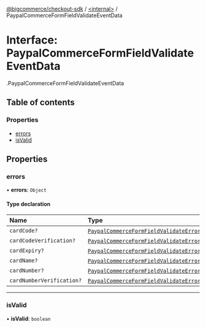[@bigcommerce/checkout-sdk](../README.md) / [<internal\>](../modules/internal_.md) / PaypalCommerceFormFieldValidateEventData

# Interface: PaypalCommerceFormFieldValidateEventData

[<internal>](../modules/internal_.md).PaypalCommerceFormFieldValidateEventData

## Table of contents

### Properties

- [errors](internal_.PaypalCommerceFormFieldValidateEventData.md#errors)
- [isValid](internal_.PaypalCommerceFormFieldValidateEventData.md#isvalid)

## Properties

### errors

• **errors**: `Object`

#### Type declaration

| Name | Type |
| :------ | :------ |
| `cardCode?` | [`PaypalCommerceFormFieldValidateErrorData`](internal_.PaypalCommerceFormFieldValidateErrorData.md)[] |
| `cardCodeVerification?` | [`PaypalCommerceFormFieldValidateErrorData`](internal_.PaypalCommerceFormFieldValidateErrorData.md)[] |
| `cardExpiry?` | [`PaypalCommerceFormFieldValidateErrorData`](internal_.PaypalCommerceFormFieldValidateErrorData.md)[] |
| `cardName?` | [`PaypalCommerceFormFieldValidateErrorData`](internal_.PaypalCommerceFormFieldValidateErrorData.md)[] |
| `cardNumber?` | [`PaypalCommerceFormFieldValidateErrorData`](internal_.PaypalCommerceFormFieldValidateErrorData.md)[] |
| `cardNumberVerification?` | [`PaypalCommerceFormFieldValidateErrorData`](internal_.PaypalCommerceFormFieldValidateErrorData.md)[] |

___

### isValid

• **isValid**: `boolean`
